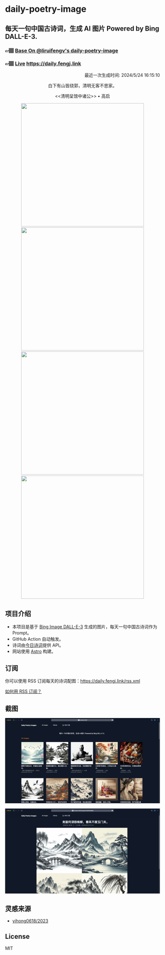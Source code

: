 
# daily-poetry-image

## 每天一句中国古诗词，生成 AI 图片 Powered by Bing DALL-E-3.

### 👉🏽 [Base On @liruifengv's daily-poetry-image](https://github.com/liruifengv/daily-poetry-image)

### 👉🏽 [Live](https://daily.fengj.link) https://daily.fengj.link

<p align="right">
  最近一次生成时间: 2024/5/24 16:15:10
</p>
<p align="center">
白下有山皆绕郭，清明无客不思家。
</p>
<p align="center">
<<清明呈馆中诸公>> • 高启
</p>
<p align="center">
<img src="https://tse1.mm.bing.net/th/id/OIG4.imAifN81QfSZhyE3iGm6" height="400" width="400" />
<img src="https://tse2.mm.bing.net/th/id/OIG4.dPl__kY233y5Q9qC.XDj" height="400" width="400" />
<img src="https://tse1.mm.bing.net/th/id/OIG4.WjZcS8bteOQ.yFPHj3UD" height="400" width="400" />
<img src="https://tse1.mm.bing.net/th/id/OIG4.nqjIFsJhglbIcxvS0uuh" height="400" width="400" />
</p>

## 项目介绍

-   本项目是基于 [Bing Image DALL-E-3](https://www.bing.com/images/create) 生成的图片，每天一句中国古诗词作为 Prompt。
-   GitHub Action 自动触发。
-   诗词由[今日诗词](https://www.jinrishici.com/)提供 API。
-   网站使用 [Astro](https://astro.build) 构建。

## 订阅

你可以使用 RSS 订阅每天的诗词配图：https://daily.fengj.link/rss.xml

[如何用 RSS 订阅？](https://zhuanlan.zhihu.com/p/55026716)

## 截图

![图片列表](./screenshots/Snipaste_2023-12-28_21-00-26.png)

![图片详情](./screenshots/Snipaste_2023-12-28_21-00-53.png)

## 灵感来源

-   [yihong0618/2023](https://github.com/yihong0618/2023)

## License

MIT
